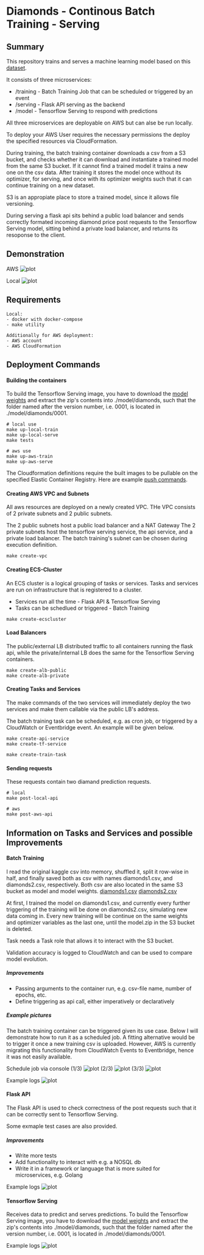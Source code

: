 # Diamonds - Continous Batch Training - Serving

## Summary
This repository trains and serves a machine learning model based on this [dataset](https://www.kaggle.com/shivam2503/diamonds).

It consists of three microservices:
- /training - Batch Training Job that can be scheduled or triggered by an event
- /serving - Flask API serving as the backend
- /model - Tensorflow Serving to respond with predictions

All three microservices are deployable on AWS but can alse be run locally.

To deploy your AWS User requires the necessary permissions the deploy the specified resources via CloudFormation.

During training, the batch training container downloads a csv from a S3 bucket, and checks whether it can download and instantiate a trained model from the same S3 bucket. If it cannot find a trained model it trains a new one on the csv data.
After training it stores the model once without its optimizer, for serving, and once with its optimizer weights such that it can continue training on a new dataset. 

S3 is an appropiate place to store a trained model, since it allows file versioning.

During serving a flask api sits behind a public load balancer and sends correctly formated incoming diamond price post requests to the Tensorflow Serving model, sitting behind a private load balancer, and returns its resoponse to the client.

## Demonstration
AWS
![plot](./demo-aws.png)

Local
![plot](./demo-local.png)

## Requirements

    Local:
    - docker with docker-compose
    - make utility

    Additionally for AWS deployment:
    - AWS account
    - AWS CloudFormation

## Deployment Commands

#### Building the containers

To build the Tensorflow Serving image, you have to download the [model weights](https://diamonds-ml-project.s3.us-east-2.amazonaws.com/weights.zip) and extract the zip's contents into ./model/diamonds, such that the folder named after the version number, i.e. 0001, is located in ./model/diamonds/0001.

```
# local use
make up-local-train
make up-local-serve
make tests

# aws use
make up-aws-train
make up-aws-serve
```

The Cloudformation definitions require the built images to be pullable on the specified Elastic Container Registry.
Here are example [push commands](https://docs.aws.amazon.com/AmazonECR/latest/userguide/docker-push-ecr-image.html).

#### Creating AWS VPC and Subnets
All aws resources are deployed on a newly created VPC.
THe VPC consists of 2 private subnets and 2 public subnets.

The 2 public subnets host a public load balancer and a NAT Gateway
The 2 private subnets host the tensorflow serving service, the api service, and a private load balancer.
The batch training's subnet can be chosen during execution definition.

```
make create-vpc
```

#### Creating ECS-Cluster
An ECS cluster is a logical grouping of tasks or services. Tasks and services are run on infrastructure that is registered to a cluster.

- Services run all the time - Flask API & Tensorflow Serving
- Tasks can be schedlued or triggered - Batch Training

```
make create-ecscluster
```

#### Load Balancers
The public/external LB distributed traffic to all containers running the flask api, while the private/internal LB does the same for the Tensorflow Serving containers.

```
make create-alb-public
make create-alb-private
```

#### Creating Tasks and Services
The make commands of the two services will immediately deploy the two services and make them callable via the public LB's address.

The batch training task can be scheduled, e.g. as cron job, or  triggered by a CloudWatch or Eventbridge event.
An example will be given below.

```
make create-api-service
make create-tf-service

make create-train-task
```

#### Sending requests
These requests contain two diamand prediction requests.
```
# local
make post-local-api

# aws
make post-aws-api
```

## Information on Tasks and Services and possible Improvements

#### Batch Training

I read the original kaggle csv into memory, shuffled it, split it row-wise in half, and finally saved both as csv with names diamonds1.csv, and diamonds2.csv, respectively.
Both csv are also located in the same S3 bucket as model and model weights.
[diamonds1.csv](https://diamonds-ml-project.s3.us-east-2.amazonaws.com/diamonds1.csv)
[diamonds2.csv](https://diamonds-ml-project.s3.us-east-2.amazonaws.com/diamonds2.csv)

At first, I trained the model on diamonds1.csv, and currently every further triggering of the training will be done on diamonds2.csv, simulating new data coming in.
Every new training will be continue on the same weights and optimizer variables as the last one, until the model.zip in the S3 bucket is deleted.

Task needs a Task role that allows it to interact with the S3 bucket.

Validation accuracy is logged to CloudWatch and can be used to compare model evolution.

##### Improvements

- Passing arguments to the container run, e.g. csv-file name, number of epochs, etc.
- Define triggering as api call, either imperatively or declaratively

##### Example pictures
The batch training container can be triggered given its use case.
Below I will demonstrate how to run it as a scheduled job.
A fitting alternative would be to trigger it once a new training csv is uploaded.
However, AWS is currently migrating this functionality from CloudWatch Events to Eventbridge, hence it was not easily available.

Schedule job via console
(1/3)
![plot](./schedule-batch-1.png)
(2/3)
![plot](./schedule-batch-2.png)
(3/3)
![plot](./schedule-batch-3.png)

Example logs
![plot](./batch-train-logs.png)

#### Flask API

The Flask API is used to check correctness of the post requests such that it can be correctly sent to Tensorflow Serving.

Some exmaple test cases are also provided.

##### Improvements
- Write more tests
- Add functionality to interact with e.g. a NOSQL db
- Write it in a framework or language that is more suited for microservices, e.g. Golang

Example logs
![plot](./flask-api-logs.png)

#### Tensorflow Serving

Receives data to predict and serves predictions.
To build the Tensorflow Serving image, you have to download the [model weights](https://diamonds-ml-project.s3.us-east-2.amazonaws.com/weights.zip) and extract the zip's contents into ./model/diamonds, such that the folder named after the version number, i.e. 0001, is located in ./model/diamonds/0001.

Example logs
![plot](./tf-serve-logs.png)
